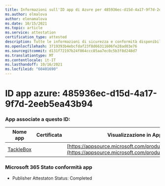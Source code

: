 ```yaml
---
title: Informazioni sull'ID app di Azure per 485936ec-d15d-4a17-9f7d-2eeb5ea43b94
ms.author: elmalova
author: elenamalova
ms.date: 10/15/2021
ms.topic: article
ms.service: attestation
certification_type: attested
description: Tutte le informazioni di sicurezza e conformità disponibili per 485936ec-d15d-4a17-9f7d-2eeb5ea43b94.
ms.openlocfilehash: 3719393b4ebcfdaf23f8d66311606fe28ad03e76
ms.sourcegitcommit: d131f72197b24f864ccc85aa7ec0c5b3f8d248d7
ms.translationtype: MT
ms.contentlocale: it-IT
ms.lasthandoff: 10/16/2021
ms.locfileid: "60401690"
---
```

# <a name="azure-app-id-485936ec-d15d-4a17-9f7d-2eeb5ea43b94"></a>ID app azure: 485936ec-d15d-4a17-9f7d-2eeb5ea43b94


### <a name="apps-associated-with-this-id"></a>App associate a questo ID:
| **Nome app** | **Certificata** | **Visualizzazione in AppSource** |
|--------------|---------------|-----------------------|
| [TackleBox](https://docs.microsoft.com/microsoft-365-app-certification/forward/WA200002310) |  | [https://appsource.microsoft.com/product/office/WA200002310](https://appsource.microsoft.com/product/office/WA200002310) |

### <a name="microsoft-365-app-compliance-status"></a>Microsoft 365 Stato conformità app
- Publisher Attestaton Status: Completed
